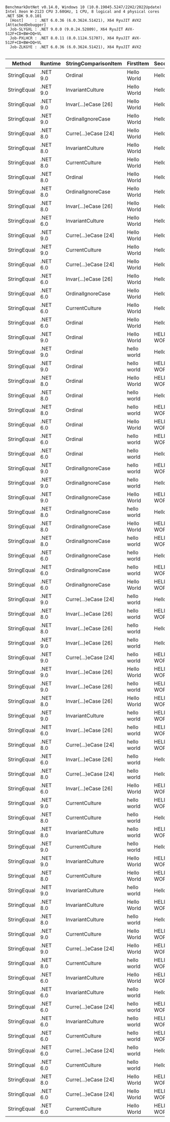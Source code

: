 ```

BenchmarkDotNet v0.14.0, Windows 10 (10.0.19045.5247/22H2/2022Update)
Intel Xeon W-2123 CPU 3.60GHz, 1 CPU, 8 logical and 4 physical cores
.NET SDK 9.0.101
  [Host]     : .NET 6.0.36 (6.0.3624.51421), X64 RyuJIT AVX2 [AttachedDebugger]
  Job-SLYGXL : .NET 9.0.0 (9.0.24.52809), X64 RyuJIT AVX-512F+CD+BW+DQ+VL
  Job-PXLHCR : .NET 8.0.11 (8.0.1124.51707), X64 RyuJIT AVX-512F+CD+BW+DQ+VL
  Job-ZLKGYE : .NET 6.0.36 (6.0.3624.51421), X64 RyuJIT AVX2


```
| Method      | Runtime  | StringComparisonItem | FirstItem   | SecondItem  | Mean       | Error     | StdDev     | Median     | Rank | Allocated |
|------------ |--------- |--------------------- |------------ |------------ |-----------:|----------:|-----------:|-----------:|-----:|----------:|
| StringEqual | .NET 9.0 | Ordinal              | Hello World | Hello World |   1.058 ns | 0.0381 ns |  0.0297 ns |   1.052 ns |    1 |         - |
| StringEqual | .NET 9.0 | InvariantCulture     | Hello World | Hello World |   1.070 ns | 0.0197 ns |  0.0165 ns |   1.068 ns |    1 |         - |
| StringEqual | .NET 9.0 | Invar(...)eCase [26] | Hello World | Hello World |   1.078 ns | 0.0233 ns |  0.0182 ns |   1.076 ns |    1 |         - |
| StringEqual | .NET 9.0 | OrdinalIgnoreCase    | Hello World | Hello World |   1.093 ns | 0.0182 ns |  0.0152 ns |   1.088 ns |    1 |         - |
| StringEqual | .NET 8.0 | Curre(...)eCase [24] | Hello World | Hello World |   1.108 ns | 0.0176 ns |  0.0138 ns |   1.111 ns |    1 |         - |
| StringEqual | .NET 8.0 | InvariantCulture     | Hello World | Hello World |   1.116 ns | 0.0179 ns |  0.0140 ns |   1.110 ns |    1 |         - |
| StringEqual | .NET 8.0 | CurrentCulture       | Hello World | Hello World |   1.124 ns | 0.0269 ns |  0.0238 ns |   1.120 ns |    1 |         - |
| StringEqual | .NET 8.0 | Ordinal              | Hello World | Hello World |   1.130 ns | 0.0552 ns |  0.0614 ns |   1.102 ns |    1 |         - |
| StringEqual | .NET 8.0 | OrdinalIgnoreCase    | Hello World | Hello World |   1.142 ns | 0.0469 ns |  0.0416 ns |   1.130 ns |    1 |         - |
| StringEqual | .NET 8.0 | Invar(...)eCase [26] | Hello World | Hello World |   1.227 ns | 0.0552 ns |  0.1222 ns |   1.189 ns |    1 |         - |
| StringEqual | .NET 6.0 | InvariantCulture     | Hello World | Hello World |   1.599 ns | 0.0191 ns |  0.0159 ns |   1.598 ns |    2 |         - |
| StringEqual | .NET 9.0 | Curre(...)eCase [24] | Hello World | Hello World |   1.605 ns | 0.0149 ns |  0.0124 ns |   1.605 ns |    2 |         - |
| StringEqual | .NET 9.0 | CurrentCulture       | Hello World | Hello World |   1.611 ns | 0.0556 ns |  0.0546 ns |   1.594 ns |    2 |         - |
| StringEqual | .NET 6.0 | Curre(...)eCase [24] | Hello World | Hello World |   1.617 ns | 0.0167 ns |  0.0130 ns |   1.618 ns |    2 |         - |
| StringEqual | .NET 6.0 | Invar(...)eCase [26] | Hello World | Hello World |   1.626 ns | 0.0408 ns |  0.0341 ns |   1.609 ns |    2 |         - |
| StringEqual | .NET 6.0 | OrdinalIgnoreCase    | Hello World | Hello World |   1.629 ns | 0.0546 ns |  0.0511 ns |   1.614 ns |    2 |         - |
| StringEqual | .NET 6.0 | CurrentCulture       | Hello World | Hello World |   1.668 ns | 0.0641 ns |  0.0788 ns |   1.639 ns |    2 |         - |
| StringEqual | .NET 6.0 | Ordinal              | Hello World | Hello World |   2.336 ns | 0.0378 ns |  0.0315 ns |   2.323 ns |    3 |         - |
| StringEqual | .NET 9.0 | Ordinal              | Hello World | HELLO WORLD |   3.894 ns | 0.0324 ns |  0.0253 ns |   3.892 ns |    4 |         - |
| StringEqual | .NET 9.0 | Ordinal              | hello world | Hello World |   3.898 ns | 0.1052 ns |  0.0984 ns |   3.872 ns |    4 |         - |
| StringEqual | .NET 9.0 | Ordinal              | hello world | HELLO WORLD |   3.953 ns | 0.0906 ns |  0.0803 ns |   3.955 ns |    4 |         - |
| StringEqual | .NET 8.0 | Ordinal              | Hello World | HELLO WORLD |   4.502 ns | 0.0596 ns |  0.0498 ns |   4.500 ns |    5 |         - |
| StringEqual | .NET 8.0 | Ordinal              | hello world | Hello World |   4.524 ns | 0.0468 ns |  0.0366 ns |   4.521 ns |    5 |         - |
| StringEqual | .NET 8.0 | Ordinal              | hello world | HELLO WORLD |   4.555 ns | 0.1213 ns |  0.1075 ns |   4.512 ns |    5 |         - |
| StringEqual | .NET 6.0 | Ordinal              | Hello World | HELLO WORLD |   5.250 ns | 0.1308 ns |  0.1159 ns |   5.244 ns |    6 |         - |
| StringEqual | .NET 6.0 | Ordinal              | hello world | HELLO WORLD |   5.270 ns | 0.0986 ns |  0.0874 ns |   5.233 ns |    6 |         - |
| StringEqual | .NET 6.0 | Ordinal              | hello world | Hello World |   5.333 ns | 0.0402 ns |  0.0336 ns |   5.340 ns |    6 |         - |
| StringEqual | .NET 9.0 | OrdinalIgnoreCase    | hello world | HELLO WORLD |   6.373 ns | 0.0521 ns |  0.0406 ns |   6.371 ns |    7 |         - |
| StringEqual | .NET 9.0 | OrdinalIgnoreCase    | hello world | Hello World |   6.471 ns | 0.1094 ns |  0.0970 ns |   6.437 ns |    7 |         - |
| StringEqual | .NET 9.0 | OrdinalIgnoreCase    | Hello World | HELLO WORLD |   6.482 ns | 0.1347 ns |  0.1383 ns |   6.435 ns |    7 |         - |
| StringEqual | .NET 8.0 | OrdinalIgnoreCase    | hello world | Hello World |   8.280 ns | 0.1128 ns |  0.0942 ns |   8.247 ns |    8 |         - |
| StringEqual | .NET 8.0 | OrdinalIgnoreCase    | Hello World | HELLO WORLD |   9.141 ns | 0.1653 ns |  0.1466 ns |   9.099 ns |    9 |         - |
| StringEqual | .NET 8.0 | OrdinalIgnoreCase    | hello world | HELLO WORLD |   9.185 ns | 0.2172 ns |  0.2231 ns |   9.054 ns |    9 |         - |
| StringEqual | .NET 6.0 | OrdinalIgnoreCase    | hello world | Hello World |  10.475 ns | 0.2381 ns |  0.2646 ns |  10.470 ns |   10 |         - |
| StringEqual | .NET 6.0 | OrdinalIgnoreCase    | hello world | HELLO WORLD |  10.669 ns | 0.0914 ns |  0.0763 ns |  10.675 ns |   10 |         - |
| StringEqual | .NET 6.0 | OrdinalIgnoreCase    | Hello World | HELLO WORLD |  10.728 ns | 0.2229 ns |  0.1861 ns |  10.656 ns |   10 |         - |
| StringEqual | .NET 9.0 | Curre(...)eCase [24] | hello world | Hello World | 134.098 ns | 1.0972 ns |  0.8566 ns | 133.991 ns |   11 |         - |
| StringEqual | .NET 8.0 | Invar(...)eCase [26] | hello world | HELLO WORLD | 134.119 ns | 0.8556 ns |  0.7585 ns | 134.104 ns |   11 |         - |
| StringEqual | .NET 8.0 | Invar(...)eCase [26] | hello world | Hello World | 135.122 ns | 2.1535 ns |  1.7983 ns | 134.679 ns |   11 |         - |
| StringEqual | .NET 9.0 | Invar(...)eCase [26] | hello world | Hello World | 136.244 ns | 2.6400 ns |  2.4695 ns | 135.133 ns |   11 |         - |
| StringEqual | .NET 9.0 | Curre(...)eCase [24] | hello world | HELLO WORLD | 136.527 ns | 2.3396 ns |  4.5633 ns | 134.360 ns |   11 |         - |
| StringEqual | .NET 9.0 | Invar(...)eCase [26] | Hello World | HELLO WORLD | 136.769 ns | 2.0742 ns |  1.7320 ns | 136.098 ns |   11 |         - |
| StringEqual | .NET 9.0 | Invar(...)eCase [26] | hello world | HELLO WORLD | 137.153 ns | 2.7517 ns |  3.4800 ns | 135.254 ns |   11 |         - |
| StringEqual | .NET 8.0 | Invar(...)eCase [26] | Hello World | HELLO WORLD | 137.695 ns | 2.0641 ns |  1.8297 ns | 137.226 ns |   11 |         - |
| StringEqual | .NET 9.0 | InvariantCulture     | hello world | HELLO WORLD | 139.691 ns | 1.0028 ns |  0.7829 ns | 139.741 ns |   11 |         - |
| StringEqual | .NET 6.0 | Invar(...)eCase [26] | hello world | HELLO WORLD | 139.833 ns | 0.9489 ns |  0.7408 ns | 139.635 ns |   11 |         - |
| StringEqual | .NET 8.0 | Curre(...)eCase [24] | hello world | HELLO WORLD | 139.936 ns | 2.6429 ns |  5.0284 ns | 137.957 ns |   11 |         - |
| StringEqual | .NET 6.0 | Invar(...)eCase [26] | hello world | Hello World | 140.401 ns | 1.9056 ns |  1.6892 ns | 140.064 ns |   11 |         - |
| StringEqual | .NET 8.0 | Curre(...)eCase [24] | hello world | Hello World | 141.892 ns | 2.8562 ns |  6.8981 ns | 139.905 ns |   11 |         - |
| StringEqual | .NET 6.0 | Invar(...)eCase [26] | Hello World | HELLO WORLD | 142.565 ns | 2.8686 ns |  2.6833 ns | 142.044 ns |   11 |         - |
| StringEqual | .NET 9.0 | CurrentCulture       | hello world | HELLO WORLD | 142.688 ns | 1.6840 ns |  1.4062 ns | 142.456 ns |   11 |         - |
| StringEqual | .NET 8.0 | CurrentCulture       | hello world | Hello World | 142.916 ns | 1.0392 ns |  0.8678 ns | 142.893 ns |   11 |         - |
| StringEqual | .NET 8.0 | InvariantCulture     | hello world | HELLO WORLD | 142.997 ns | 2.5545 ns |  4.2679 ns | 140.881 ns |   11 |         - |
| StringEqual | .NET 9.0 | CurrentCulture       | hello world | Hello World | 143.308 ns | 1.6796 ns |  2.1840 ns | 142.571 ns |   11 |         - |
| StringEqual | .NET 9.0 | InvariantCulture     | Hello World | HELLO WORLD | 143.318 ns | 1.2739 ns |  1.0637 ns | 143.199 ns |   11 |         - |
| StringEqual | .NET 8.0 | CurrentCulture       | Hello World | HELLO WORLD | 144.535 ns | 1.1807 ns |  0.9859 ns | 144.501 ns |   11 |         - |
| StringEqual | .NET 9.0 | InvariantCulture     | hello world | Hello World | 144.806 ns | 2.8362 ns |  6.4018 ns | 141.402 ns |   11 |         - |
| StringEqual | .NET 8.0 | InvariantCulture     | Hello World | HELLO WORLD | 145.080 ns | 2.4418 ns |  2.2840 ns | 144.242 ns |   11 |         - |
| StringEqual | .NET 8.0 | InvariantCulture     | hello world | Hello World | 145.307 ns | 2.9317 ns |  6.4963 ns | 142.337 ns |   11 |         - |
| StringEqual | .NET 9.0 | CurrentCulture       | Hello World | HELLO WORLD | 145.758 ns | 2.7885 ns |  3.9992 ns | 144.479 ns |   11 |         - |
| StringEqual | .NET 9.0 | Curre(...)eCase [24] | Hello World | HELLO WORLD | 145.953 ns | 4.6363 ns | 13.5242 ns | 138.539 ns |   11 |         - |
| StringEqual | .NET 8.0 | CurrentCulture       | hello world | HELLO WORLD | 146.776 ns | 2.8991 ns |  5.0008 ns | 144.361 ns |   11 |         - |
| StringEqual | .NET 6.0 | InvariantCulture     | Hello World | HELLO WORLD | 148.597 ns | 1.4552 ns |  1.2151 ns | 148.317 ns |   11 |         - |
| StringEqual | .NET 6.0 | InvariantCulture     | hello world | Hello World | 148.874 ns | 3.0034 ns |  4.2103 ns | 147.744 ns |   11 |         - |
| StringEqual | .NET 6.0 | Curre(...)eCase [24] | hello world | HELLO WORLD | 150.462 ns | 1.2392 ns |  1.0348 ns | 150.154 ns |   11 |         - |
| StringEqual | .NET 6.0 | InvariantCulture     | hello world | HELLO WORLD | 151.301 ns | 3.0215 ns |  7.2972 ns | 147.293 ns |   11 |         - |
| StringEqual | .NET 6.0 | CurrentCulture       | hello world | HELLO WORLD | 155.038 ns | 2.4381 ns |  2.0360 ns | 154.566 ns |   11 |         - |
| StringEqual | .NET 6.0 | Curre(...)eCase [24] | hello world | Hello World | 156.186 ns | 3.0294 ns |  3.7203 ns | 154.419 ns |   11 |         - |
| StringEqual | .NET 6.0 | CurrentCulture       | hello world | Hello World | 157.081 ns | 1.0514 ns |  0.8780 ns | 156.873 ns |   11 |         - |
| StringEqual | .NET 8.0 | Curre(...)eCase [24] | Hello World | HELLO WORLD | 159.185 ns | 5.3893 ns | 15.8904 ns | 161.941 ns |   11 |         - |
| StringEqual | .NET 6.0 | Curre(...)eCase [24] | Hello World | HELLO WORLD | 170.254 ns | 5.8273 ns | 17.1820 ns | 165.285 ns |   11 |         - |
| StringEqual | .NET 6.0 | CurrentCulture       | Hello World | HELLO WORLD | 171.700 ns | 5.5757 ns | 16.4401 ns | 161.353 ns |   11 |         - |
